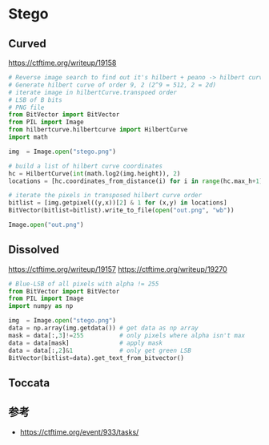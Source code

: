 # Stego

## Curved

https://ctftime.org/writeup/19158

```python
# Reverse image search to find out it's hilbert + peano -> hilbert curves
# Generate hilbert curve of order 9, 2 (2^9 = 512, 2 = 2d)
# iterate image in hilbertCurve.transpoed order
# LSB of B bits
# PNG file
from BitVector import BitVector
from PIL import Image
from hilbertcurve.hilbertcurve import HilbertCurve
import math

img  = Image.open("stego.png")

# build a list of hilbert curve coordinates
hc = HilbertCurve(int(math.log2(img.height)), 2)
locations = [hc.coordinates_from_distance(i) for i in range(hc.max_h+1)]

# iterate the pixels in transposed hilbert curve order
bitlist = [img.getpixel((y,x))[2] & 1 for (x,y) in locations]
BitVector(bitlist=bitlist).write_to_file(open("out.png", "wb"))

Image.open("out.png")
```

## Dissolved

https://ctftime.org/writeup/19157
https://ctftime.org/writeup/19270

```python
# Blue-LSB of all pixels with alpha != 255
from BitVector import BitVector
from PIL import Image
import numpy as np

img  = Image.open("stego.png")
data = np.array(img.getdata()) # get data as np array
mask = data[:,3]!=255          # only pixels where alpha isn't max     
data = data[mask]              # apply mask
data = data[:,2]&1             # only get green LSB
BitVector(bitlist=data).get_text_from_bitvector()
```

## Toccata

## 参考

- https://ctftime.org/event/933/tasks/